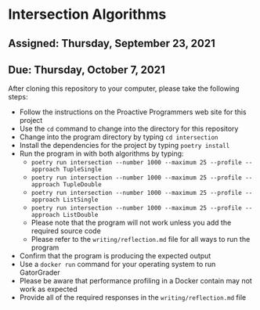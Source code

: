 # Intersection Algorithms

## Assigned: Thursday, September 23, 2021
## Due: Thursday, October 7, 2021

After cloning this repository to your computer, please take the following steps:

- Follow the instructions on the Proactive Programmers web site for this project
- Use the `cd` command to change into the directory for this repository
- Change into the program directory by typing `cd intersection`
- Install the dependencies for the project by typing `poetry install`
- Run the program in with both algorithms by typing:
  - `poetry run intersection --number 1000 --maximum 25 --profile --approach TupleSingle`
  - `poetry run intersection --number 1000 --maximum 25 --profile --approach TupleDouble`
  - `poetry run intersection --number 1000 --maximum 25 --profile --approach ListSingle`
  - `poetry run intersection --number 1000 --maximum 25 --profile --approach ListDouble`
  - Please note that the program will not work unless you add the required source code
  - Please refer to the `writing/reflection.md` file for all ways to run the program
- Confirm that the program is producing the expected output
- Use a `docker run` command for your operating system to run GatorGrader
- Please be aware that performance profiling in a Docker contain may not work as expected
- Provide all of the required responses in the `writing/reflection.md` file
